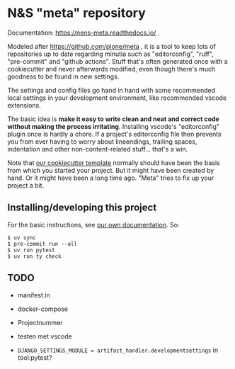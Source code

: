 # N&S "meta" repository

Documentation: https://nens-meta.readthedocs.io/ .

Modeled after https://github.com/plone/meta , it is a tool to keep lots of repositories up to date regarding minutia such as "editorconfig", "ruff", "pre-commit" and "github actions". Stuff that's often generated once with a cookiecutter and never afterwards modified, even though there's much goodness to be found in new settings.

The settings and config files go hand in hand with some recommended local settings in your development environment, like recommended vscode extensions.

The basic idea is **make it easy to write clean and neat and correct code without making the process irritating**. Installing vscode's "editorconfig" plugin once is hardly a chore. If a project's editorconfig file then prevents you from ever having to worry about lineendings, trailing spaces, indentation and other non-content-related stuff... that's a win.

Note that [our cookiecutter template](https://github.com/nens/cookiecutter-python-template) normally should have been the basis from which you started your project. But it might have been created by hand. Or it might have been a long time ago. "Meta" tries to fix up your project a bit.


## Installing/developing this project

For the basic instructions, see [our own documentation](https://nens-meta.readthedocs.io/en/latest/usage.html). So:

    $ uv sync
    $ pre-commit run --all
    $ uv run pytest
    $ uv run ty check

## TODO

- manifest.in

- docker-compose

- Projectnummer

- testen met vscode

- `DJANGO_SETTINGS_MODULE = artifact_handler.developmentsettings` in tool:pytest?
